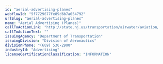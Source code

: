 ```yaml
---
id: "aerial-advertising-planes"
webflowId: "5f7729677fe89d6b7a054792"
urlSlug: "aerial-advertising-planes"
name: "Aerial Advertising (Planes)"
callToActionLink: "http://state.nj.us/transportation/airwater/aviation/"
callToActionText: ""
issuingAgency: "Department of Transportation"
issuingDivision: "Division of Aeronautics"
divisionPhone: "(609) 530-2900"
industryId: "Advertising"
licenseCertificationClassification: "INFORMATION"
---
```

